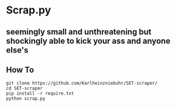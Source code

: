 # Scrap.py
## seemingly small and unthreatening but shockingly able to kick your ass and anyone else's

## How To
```
git clone https://github.com/Karlheinzniebuhr/SET-scraper/  
cd SET-scraper  
pip install -r require.txt  
python scrap.py
```
